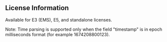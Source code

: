 ## License Information

Available for E3 (EMS), E5, and standalone licenses.

Note: Time parsing is supported only when the field "timestamp" is in epoch milliseconds format (for example 1674208800123).